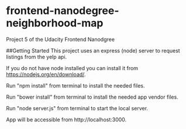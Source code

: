 # frontend-nanodegree-neighborhood-map
Project 5 of the Udacity Frontend Nanodgree

##Getting Started
This project uses an express (node) server to request listings from the yelp api.

If you do not have node installed you can install it from https://nodejs.org/en/download/.

Run "npm install" from terminal to install the needed files.

Run "bower install" from terminal to install the needed app vendor files.

Run "node server.js" from terminal to start the local server.

App will be accessible from http://localhost:3000.